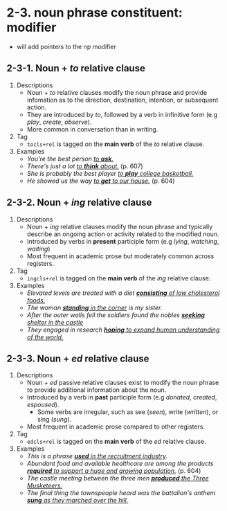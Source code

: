 # 2-3. noun phrase constituent: modifier

- will add pointers to the np modifier

## 2-3-1. Noun + *to* relative clause

1. Descriptions
   - Noun + *to* relative clauses modify the noun phrase and provide infomation as to the direction, destination, intention, or subsequent action.
   - They are introduced by *to*, followed by a verb in infinitive form (e.g *play*, *create*, *observe*).
   - More common in conversation than in writing.
2. Tag
   - `tocls+rel` is tagged on the **main verb** of the *to* relative clause.
3. Examples
   - *You're the best person <ins>to **ask**.</ins>*
   - *There's just a lot <ins>to **think** about.</ins>* (p. 607)
   - *She is probably the best player <ins>to **play** college basketball.</ins>*
   - *He showed us the way <ins>to **get** to our house.</ins>* (p. 604)


## 2-3-2. Noun + *ing* relative clause

1. Descriptions
    - Noun + *ing* relative clauses modify the noun phrase and typically describe an ongoing action or activity related to the modified noun.
    - Introduced by verbs in **present** participle form (e.g *lying*, *watching*, *waiting*)
    - Most frequent in academic prose but moderately common across registers.
2. Tag
   - `ingcls+rel` is tagged on the **main verb** of the *ing* relative clause.
3. Examples
   - *Elevated levels are treated with a diet <ins>**consisting** of low cholesterol foods.</ins>*
   - *The woman <ins>**standing** in the corner</ins> is my sister.*
   - *After the outer walls fell the soldiers found the nobles <ins>**seeking** shelter in the castle</ins>*
   - *They engaged in research <ins>**hoping** to expand human understanding of the world.</ins>*

## 2-3-3. Noun + *ed* relative clause

1. Descriptions
   - Noun + *ed* passive relative clauses exist to modify the noun phrase to provide additional information about the noun.
   - Introduced by a verb in **past** participle form (e.g *donated*, *created*, *espoused*).
       - Some verbs are irregular, such as see (*seen*), write (*written*), or sing (*sung*).
   - Most frequent in academic prose compared to other registers.
2. Tag
   - `edcls+rel` is tagged on the **main verb** of the *ed* relative clause.
3. Examples
   - *This is a phrase <ins>**used** in the recruitment industry</ins>.*
   - *Abundant food and available healthcare are among the products <ins>**required** to support a huge and growing population.</ins>* (p. 604)
   - *The castle meeting between the three men <ins>**produced** the Three Musketeers.</ins>*
   - *The final thing the townspeople heard was the battalion's anthem <ins>**sung** as they marched over the hill.</ins>*
